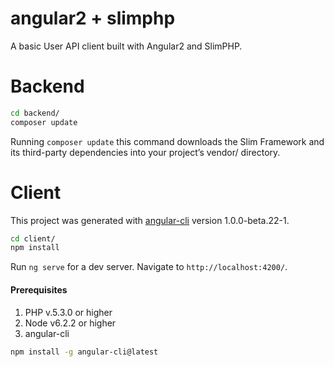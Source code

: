 # angular2 + slimphp

A basic User API client built with Angular2 and SlimPHP.

# Backend

```bash
cd backend/
composer update
```

Running `composer update` this command downloads the Slim Framework and its third-party dependencies into your project’s vendor/ directory.

# Client

This project was generated with [angular-cli](https://github.com/angular/angular-cli) version 1.0.0-beta.22-1.

```bash
cd client/
npm install
```

Run `ng serve` for a dev server. Navigate to `http://localhost:4200/`.


####  Prerequisites

1. PHP v.5.3.0 or higher
2. Node v6.2.2 or higher
3. angular-cli

 ```bash
npm install -g angular-cli@latest


